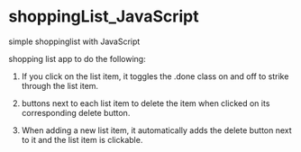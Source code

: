 # shoppingList_JavaScript
simple shoppinglist with JavaScript

shopping list app to do the following:

1. If you click on the list item, it toggles the .done  class on and off to strike through the list item.

2. buttons next to each list item to delete the item when clicked on its corresponding delete button.

3. When adding a new list item, it automatically adds the delete button next to it and the list item is clickable.
